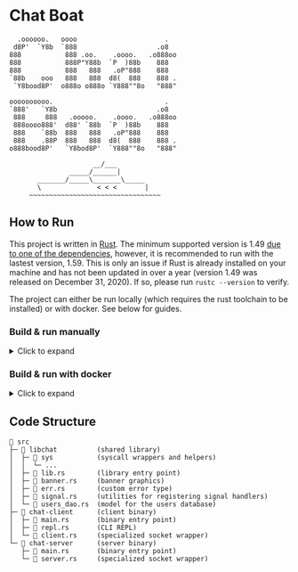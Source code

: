 # Chat Boat

```
  .oooooo.   oooo                      .
 d8P'  `Y8b  `888                    .o8
888           888 .oo.    .oooo.   .o888oo
888           888P"Y88b  `P  )88b    888
888           888   888   .oP"888    888
`88b    ooo   888   888  d8(  888    888 .
 `Y8bood8P'  o888o o888o `Y888""8o   "888"

oooooooooo.                            .
`888'   `Y8b                         .o8
 888     888   .ooooo.    .oooo.   .o888oo
 888oooo888'  d88' `88b  `P  )88b    888
 888    `88b  888   888   .oP"888    888
 888    .88P  888   888  d8(  888    888 .
o888bood8P'   `Y8bod8P'  `Y888""8o   "888"

                     __/___
               _____/______|
       _______/_____\_______\_____
       \              < < <       |
     ~~~~~~~~~~~~~~~~~~~~~~~~~~~~~~~~~
```

## How to Run

This project is written in [Rust](https://www.rust-lang.org/). The minimum supported version is 1.49 [due to one of the dependencies](https://docs.rs/tracing/latest/tracing/#supported-rust-versions), however, it is recommended to run with the lastest version, 1.59. This is only an issue if Rust is already installed on your machine and has not been updated in over a year (version 1.49 was released on December 31, 2020). If so, please run `rustc --version` to verify.

The project can either be run locally (which requires the rust toolchain to be installed) or with docker. See below for guides.

### Build & run manually

<details>
<summary>Click to expand</summary>

<br />
Rust is setup with Rustup, the official installer. If not already installed, please visit <a href="https://rustup.rs/#">the Rustup website</a> and follow the steps there before continuing.
<br /><br />
Use Cargo, the package manager that comes with Rust, to build and run.
<br /><br />
To run the server:
<pre>
$ cargo run --release --bin chat-server
</pre>
To run the client:
<pre>
$ cargo run --release --bin chat-client
</pre>

</details>

### Build & run with docker

<details>
<summary>Click to expand</summary>

<br />
All docker-related files are located in the <code>docker</code> directory in the project root. Be sure to <code>cd</code> into this directory first.
<br /><br />
A makefile is provided that will build and run the server and client containers for you. Note that the first time a container is run it will likely take between 60 and 90 seconds to download the dependencies and build the shared library. After that, containers should either start immediately, or take a few seconds if that image hasn't been built yet since it must also compile the binary.
<br /><br />
To run a server container:
<pre>
$ make server
</pre>
To run a client container:
<pre>
$ make client
</pre>

</details>

## Code Structure

```
📁 src
├─ 📁 libchat          (shared library)
│  ├─ 📁 sys           (syscall wrappers and helpers)
│  │  └─ ...
│  ├─ 📄 lib.rs        (library entry point)
│  ├─ 📄 banner.rs     (banner graphics)
│  ├─ 📄 err.rs        (custom error type)
│  ├─ 📄 signal.rs     (utilities for registering signal handlers)
│  └─ 📄 users_dao.rs  (model for the users database)
├─ 📁 chat-client      (client binary)
│  ├─ 📄 main.rs       (binary entry point)
│  ├─ 📄 repl.rs       (CLI REPL)
│  └─ 📄 client.rs     (specialized socket wrapper)
└─ 📁 chat-server      (server binary)
   ├─ 📄 main.rs       (binary entry point)
   └─ 📄 server.rs     (specialized socket wrapper)
```
